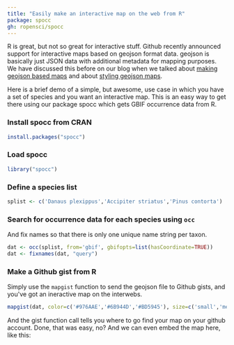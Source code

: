 ```yaml
---
title: "Easily make an interactive map on the web from R"
package: spocc
gh: ropensci/spocc
---
```


R is great, but not so great for interactive stuff. Github recently
announced support for interactive maps based on geojson format data.
geojson is basically just JSON data with additional metadata for mapping
purposes. We have discussed this before on our blog when we talked about
[making geojson based
maps](/blog/2013/07/04/rbison-geoson/) and about
[styling geojson
maps](/blog/2013/07/17/style-geojson/).

Here is a brief demo of a simple, but awesome, use case in which you
have a set of species and you want an interactive map. This is an easy
way to get there using our package spocc which gets GBIF occurrence data
from R.

### Install spocc from CRAN

```r
install.packages("spocc")
```

### Load spocc

```r
library("spocc")
```

### Define a species list

```r
splist <- c('Danaus plexippus','Accipiter striatus','Pinus contorta')
```

### Search for occurrence data for each species using `occ`

And fix names so that there is only one unique name string per taxon.

```r
dat <- occ(splist, from='gbif', gbifopts=list(hasCoordinate=TRUE))
dat <- fixnames(dat, "query")
```

### Make a Github gist from R

Simply use the `mapgist` function to send the geojson file to Github
gists, and you've got an ineractive map on the interwebs.

```r
mapgist(dat, color=c('#976AAE','#6B944D','#BD5945'), size=c('small','medium','large'))
```

And the gist function call tells you where to go find your map on your
github account. Done, that was easy, no? And we can even embed the map
here, like this:

<script src="https://gist.github.com/sckott/6572814.js"></script>
